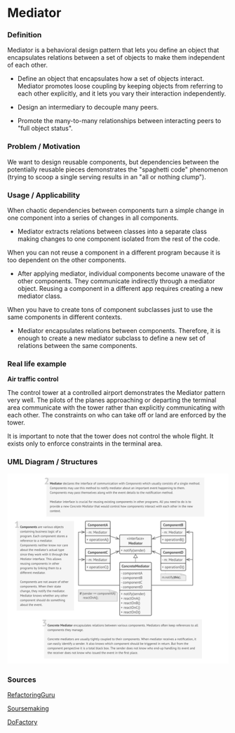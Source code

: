 # Mediator

### Definition 
   Mediator is a behavioral design pattern that lets you define an object that encapsulates relations between a set of objects to make them independent of each other.
   
+ Define an object that encapsulates how a set of objects interact. Mediator promotes loose coupling by keeping objects from referring to each other explicitly, and it lets you vary their interaction independently.

+ Design an intermediary to decouple many peers.

+ Promote the many-to-many relationships between interacting peers to "full object status".
   

### Problem / Motivation
   
   We want to design reusable components, but dependencies between the potentially reusable pieces demonstrates the "spaghetti code" phenomenon (trying to scoop a single serving results in an "all or nothing clump").
   

### Usage / Applicability
 When chaotic dependencies between components turn a simple change in one component into a series of changes in all components.

+ Mediator extracts relations between classes into a separate class making changes to one component isolated from the rest of the code.
    
 When you can not reuse a component in a different program because it is too dependent on the other components.

+ After applying mediator, individual components become unaware of the other components. They communicate indirectly through a mediator object. Reusing a component in a different app requires creating a new mediator class.

 When you have to create tons of component subclasses just to use the same components in different contexts.

+ Mediator encapsulates relations between components. Therefore, it is enough to create a new mediator subclass to define a new set of relations between the same components.
### Real life example

**Air traffic control**

The control tower at a controlled airport demonstrates the Mediator pattern very well. The pilots of the planes approaching or departing the terminal area communicate with the tower rather than explicitly communicating with each other. The constraints on who can take off or land are enforced by the tower.

It is important to note that the tower does not control the whole flight. It exists only to enforce constraints in the terminal area.
  
### UML Diagram / Structures

   ![MediatorUMLDiagram](./MediatorUML.png)
   
### Sources 

  [RefactoringGuru](https://refactoring.guru/design-patterns/mediator)
  
  [Soursemaking](https://sourcemaking.com/design_patterns/mediator)
  
  [DoFactory](https://www.dofactory.com/javascript/mediator-design-pattern)
 
   
   
   
  